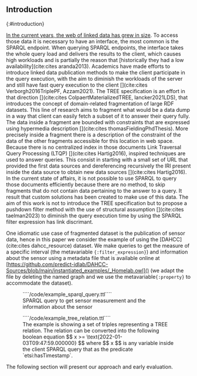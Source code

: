 ## Introduction
{:#introduction}

[In the current years, the web of linked data has grew in size](https://lod-cloud.net/#diagram).
To access those data it is necessary to have an interface, the most common is the SPARQL endpoint.
When querying SPARQL endpoints, the interface takes the whole query load and delivers the results to the client,
which causes high workloads and is partially the reason that [historically they had a low
availability](cite:cites aranda2013).
Academics have made efforts to introduce linked data publication methods to make the client participate in the query execution,
with the aim to diminish the workloads of the server and still have fast query execution to the client [](cite:cites Verborgh2016TriplePF, Azzam2021).
The TREE specification is an effort in that direction [](cite:cites ColpaertMaterializedTREE, lancker2021LDS),
that introduces the concept of domain-related fragmentation of large RDF datasets.
This line of research aims to fragment what would be a data dump in a way that client can easily fetch a subset of it to answer their query fully.
The data inside a fragment are bounded with constraints that are expressed using hypermedia description [](cite:cites thomasFieldingPhdThesis).
More precisely inside a fragment there is a description of the constraint of the data of the other fragments accessible for this location
in web space.
Because there is no centralized index in those documents Link Traversal Query Processing (LTQP) [](cite:cites Hartig2016),
inspired techniques are used to answer queries. 
This consist in starting with a small set of URL that provided the first data sources and dereferencing recursively 
the IRI present inside the data source to obtain new data sources [](cite:cites Hartig2016). 
In the current state of affairs, it is not possible to use SPARQL to query those documents efficiently because there are no method, to
skip fragments that do not contain data pertaining to the answer to a query.
It result that custom solutions has been created to make use of this data.
The aim of this work is not to introduce the TREE specification but to propose a pushdown filter method with the use of  structural assumption [](cite:cites taelman2023)
to diminish the query execution time by using the SPARQL filter expression has link discrimant.

One idiomatic use case of fragmented dataset is the publication of sensor data, hence in this paper
we consider the example of [](#example-sparql) using the [DAHCC](cite:cites dahcc_resource) dataset.
We make queries to get the measure of a specific interval (the metavariable `{:filter_expression}`)
and information about the sensor using a metadata file that is available online at
[https://github.com/predict-idlab/DAHCC-Sources/blob/main/instantiated_examples/_Homelab.owl]() 
(we adapt the file by deleting the named graph and we use the metavariable`{:property}` to accommodate the dataset). 

<div class="sidebysidecontainer" style="align-items: stretch !important; ">
<figure id="example-sparql" class="listing" style="padding-right: 5px; padding-left: 5px; height='100%'">
````/code/example_sparql_query.ttl````
<figcaption markdown="block">
SPARQL query to get sensor measurement and the information about the sensor
</figcaption>
</figure>

<figure id="TREE-relation-turtle-example" class="listing" style="padding-right: 5px; padding-left: 5px">
````/code/example_tree_relation.ttl````
<figcaption markdown="block">
The example is showing a set of triples representing a TREE relation. 
The relation can be converted into the following boolean equation 
$$ x >= \text{2022-01-03T09:47:59.000000} $$ 
where $$ x $$ is any variable inside the client SPARQL query that as the predicate `etsi:hasTimestamp`.
</figcaption>
</figure>
</div>



The following section will present our approach and early evaluation.